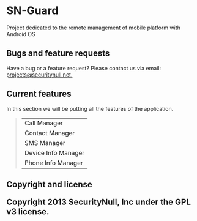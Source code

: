 <h1>SN-Guard</h1>

Project dedicated to the remote management of mobile platform with Android OS

<h2>Bugs and feature requests</h2>

<p>Have a bug or a feature request? Please contact us via email: <a href="mailto:projects@securitynull.net">
projects@securitynull.net.</a></p>

<h2>Current features</h2>

<p>In this section we will be putting all the features of the application.</p>

<blockquote>
  <table>
    <tr>
      <td>
        Call Manager 
      </td>
    </tr>
    <tr>
      <td>
        Contact Manager
      </td>
    </tr>
    <tr>
      <td>
        SMS Manager
      </td>
    </tr>
    <tr>
      <td>
        Device Info Manager
      </td>
    </tr>
     <tr>
      <td>
        Phone Info Manager
      </td>
    </tr>
  </table>
</blockquote>


<h2>Copyright and license

Copyright 2013 SecurityNull, Inc under the GPL v3 license.<h2>
